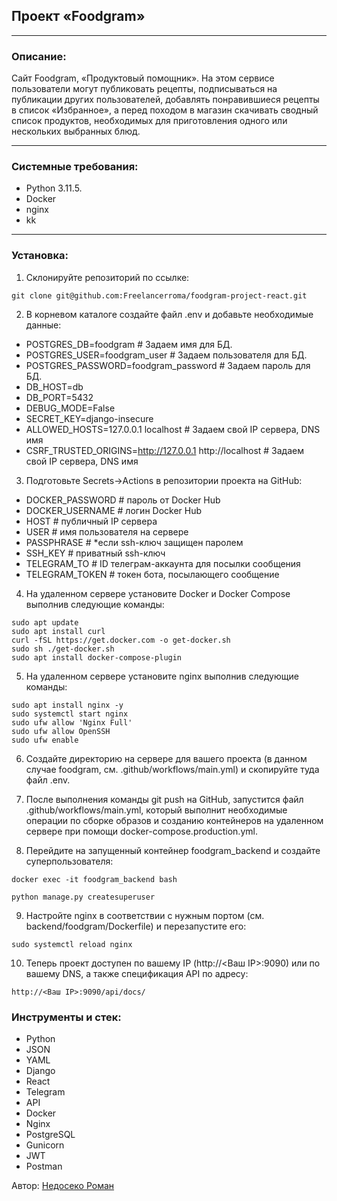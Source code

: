 ## Проект «Foodgram»

***

### Описание:
Cайт Foodgram, «Продуктовый помощник». На этом сервисе пользователи могут публиковать рецепты, подписываться на публикации других пользователей, добавлять понравившиеся рецепты в список «Избранное», а перед походом в магазин скачивать сводный список продуктов, необходимых для приготовления одного или нескольких выбранных блюд.
***
### Системные требования:
- Python 3.11.5.
- Docker
- nginx
- kk
***
### Установка:

1. Склонируйте репозиторий по ссылке:
```
git clone git@github.com:Freelancerroma/foodgram-project-react.git
```
2. В корневом каталоге создайте файл .env и добавьте необходимые данные:
* POSTGRES_DB=foodgram # Задаем имя для БД.
* POSTGRES_USER=foodgram_user # Задаем пользователя для БД.
* POSTGRES_PASSWORD=foodgram_password # Задаем пароль для БД.
* DB_HOST=db
* DB_PORT=5432
* DEBUG_MODE=False
* SECRET_KEY=django-insecure
* ALLOWED_HOSTS=127.0.0.1 localhost # Задаем свой IP сервера, DNS имя
* CSRF_TRUSTED_ORIGINS=http://127.0.0.1 http://localhost # Задаем свой IP сервера, DNS имя

3. Подготовьте Secrets->Actions в репозитории проекта на GitHub:
* DOCKER_PASSWORD         # пароль от Docker Hub
* DOCKER_USERNAME         # логин Docker Hub
* HOST                    # публичный IP сервера
* USER                    # имя пользователя на сервере
* PASSPHRASE              # *если ssh-ключ защищен паролем
* SSH_KEY                 # приватный ssh-ключ
* TELEGRAM_TO             # ID телеграм-аккаунта для посылки сообщения
* TELEGRAM_TOKEN          # токен бота, посылающего сообщение

4. На удаленном сервере установите Docker и Docker Compose выполнив следующие команды:
```
sudo apt update
sudo apt install curl
curl -fSL https://get.docker.com -o get-docker.sh
sudo sh ./get-docker.sh
sudo apt install docker-compose-plugin
```

5. На удаленном сервере установите nginx выполнив следующие команды:
```
sudo apt install nginx -y 
sudo systemctl start nginx
sudo ufw allow 'Nginx Full'
sudo ufw allow OpenSSH
sudo ufw enable
```

6. Создайте директорию на сервере для вашего проекта (в данном случае foodgram, см. .github/workflows/main.yml) и скопируйте туда файл .env.

7. После выполнения команды git push на GitHub, запустится файл .github/workflows/main.yml, который выполнит необходимые операции по сборке образов и созданию контейнеров на удаленном сервере при помощи docker-compose.production.yml.

8. Перейдите на запущенный контейнер foodgram_backend и создайте суперпользователя:
```
docker exec -it foodgram_backend bash
```
```
python manage.py createsuperuser
```

9. Настройте nginx в соответствии с нужным портом (см. backend/foodgram/Dockerfile) и перезапустите его:
```
sudo systemctl reload nginx
```

10. Теперь проект доступен по вашему IP (http://<Ваш IP>:9090) или по вашему DNS, а также спецификация API по адресу:
```
http://<Ваш IP>:9090/api/docs/
```

### Инструменты и стек:
- Python
- JSON
- YAML
- Django
- React
- Telegram
- API
- Docker
- Nginx
- PostgreSQL
- Gunicorn
- JWT
- Postman

Автор: [Недосеко Роман](https://github.com/freelancerroma)
